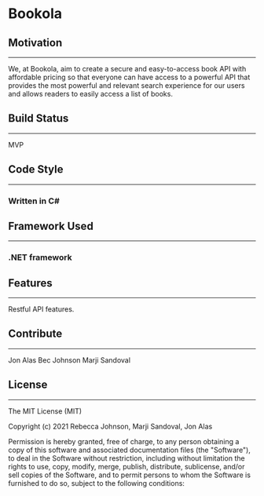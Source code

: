 # Bookola #

## Motivation ##
---
We, at Bookola, aim to create a secure and easy-to-access book API with affordable pricing so that everyone can have access to a powerful API that provides the most powerful and relevant search experience for our users and allows readers to easily access a list of books.

## Build Status ##  
---
MVP

## Code Style ##  
---
### Written in C# ###

## Framework Used ##  
---
### .NET framework ###  


## Features ##  
---
 Restful API features.

## Contribute
---
Jon Alas
Bec Johnson
Marji Sandoval


## License
---
The MIT License (MIT)

Copyright (c) 2021 Rebecca Johnson, Marji Sandoval, Jon Alas

Permission is hereby granted, free of charge, to any person obtaining a copy of this software and associated documentation files (the "Software"), to deal in the Software without restriction, including without limitation the rights to use, copy, modify, merge, publish, distribute, sublicense, and/or sell copies of the Software, and to permit persons to whom the Software is furnished to do so, subject to the following conditions:
